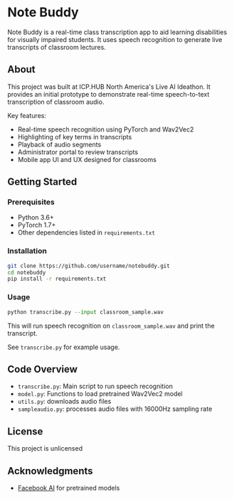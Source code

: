 # Note Buddy

Note Buddy is a real-time class transcription app to aid learning disabilities for visually impaired students. It uses speech recognition to generate live transcripts of classroom lectures.

## About

This project was built at ICP.HUB North America's Live AI Ideathon. It provides an initial prototype to demonstrate real-time speech-to-text transcription of classroom audio.

Key features:

- Real-time speech recognition using PyTorch and Wav2Vec2
- Highlighting of key terms in transcripts
- Playback of audio segments  
- Administrator portal to review transcripts
- Mobile app UI and UX designed for classrooms

## Getting Started

### Prerequisites

- Python 3.6+
- PyTorch 1.7+
- Other dependencies listed in `requirements.txt`

### Installation

```bash
git clone https://github.com/username/notebuddy.git
cd notebuddy
pip install -r requirements.txt
```

### Usage

```python
python transcribe.py --input classroom_sample.wav
```

This will run speech recognition on `classroom_sample.wav` and print the transcript.

See `transcribe.py` for example usage.

## Code Overview

- `transcribe.py`: Main script to run speech recognition 
- `model.py`: Functions to load pretrained Wav2Vec2 model
- `utils.py`: downloads audio files
- `sampleaudio.py`: processes audio files with 16000Hz sampling rate

## License

This project is unlicensed

## Acknowledgments

- [Facebook AI](https://github.com/pytorch/fairseq/tree/master/examples/wav2vec) for pretrained models

